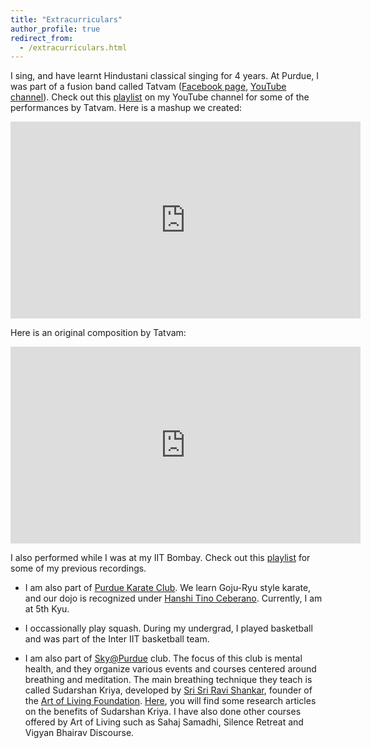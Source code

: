 ```yaml
---
title: "Extracurriculars"
author_profile: true
redirect_from: 
  - /extracurriculars.html
---
```


<!-- TODO 
I am interested in the fusion of Western music with Indian Classical music.
 My wonderful grandmother -  who played the
 <a href="https://en.wikipedia.org/wiki/Saraswati_veena">Veena</a> - and I had quite a blast making some fusion music.
For more, check out my <a href="https://www.youtube.com/user/krishnap2504">YouTube channel</a>.
-->



I sing, and have learnt Hindustani classical singing for 4 years. At Purdue, I was part of a fusion band called Tatvam (<a href="https://www.facebook.com/TatvamPurdue/">Facebook page</a>, <a href="https://www.youtube.com/channel/UCBlDeRAwAAP_SeVPqmVi_HQ">YouTube channel</a>). Check out this <a href="https://www.youtube.com/playlist?list=PLLpZ0h8WEPbwnDKhWJ_QUO6eF4m-cC1Rh">playlist</a> on my YouTube channel for some of the performances by Tatvam. Here is a mashup we created:   

<iframe width="560" height="315" src="https://www.youtube.com/embed/fOgxScOcfd4" frameborder="0" allow="accelerometer; autoplay; encrypted-media; gyroscope; picture-in-picture" allowfullscreen></iframe>

<br/>


Here is an original composition by Tatvam:  

<iframe width="560" height="315" src="https://www.youtube.com/embed/v6CDJq9tP1s" frameborder="0" allow="accelerometer; autoplay; encrypted-media; gyroscope; picture-in-picture" allowfullscreen></iframe>

<br/>

I also performed while I was at my IIT Bombay. Check out this <a href="https://www.youtube.com/playlist?list=PLLpZ0h8WEPbwACw-wThjfA_FNDyTm0a_1">playlist</a> for some of my previous recordings.  

* I am also part of <a href="https://web.ics.purdue.edu/~karate/">Purdue Karate Club</a>. We learn Goju-Ryu style karate, and our dojo is recognized under <a href="http://www.tinoceberano-igk.com.au/tag/goju-kai/">Hanshi Tino Ceberano</a>. Currently, I am at 5th Kyu.  

* I occassionally play squash. During my undergrad, I played basketball and was part of the Inter IIT basketball team.  

* I am also part of <a href="https://www.boilerlink.purdue.edu/organization/yesplus">Sky@Purdue</a> club. The focus of this club is mental health, and they organize various events and courses centered around breathing and meditation. The main breathing technique they teach is called Sudarshan Kriya, developed by <a href="https://www.srisriravishankar.org/life/biography/">Sri Sri Ravi Shankar</a>, founder of the <a href="https://artofliving.org/">Art of Living Foundation</a>. <a href="https://www.artofliving.org/us-en/research-sudarshan-kriya">Here</a>, you will find some research articles on the benefits of Sudarshan Kriya. I have also done other courses offered by Art of Living such as Sahaj Samadhi, Silence Retreat and Vigyan Bhairav Discourse.
